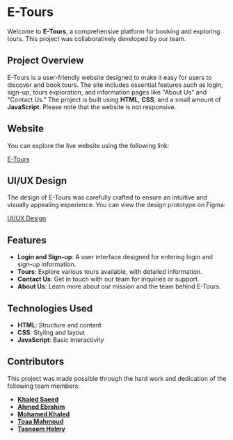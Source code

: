 # E-Tours

Welcome to **E-Tours**, a comprehensive platform for booking and exploring tours. This project was collaboratively developed by our team.

## Project Overview

E-Tours is a user-friendly website designed to make it easy for users to discover and book tours. The site includes essential features such as login, sign-up, tours exploration, and information pages like "About Us" and "Contact Us." The project is built using **HTML**, **CSS**, and a small amount of **JavaScript**. Please note that the website is not responsive.

## Website

You can explore the live website using the following link:

[E-Tours](https://k7413ds433d.github.io/E-Tours/)

## UI/UX Design

The design of E-Tours was carefully crafted to ensure an intuitive and visually appealing experience. You can view the design prototype on Figma:

[UI/UX Design](https://www.figma.com/file/zzV4dBXXpfNnxZDSbU9X9K/E-Tours?type=design&node-id=0%3A1&mode=design&t=Wf0JhYhAFqSfq1dA-1)

## Features

- **Login and Sign-up**: A user interface designed for entering login and sign-up information.
- **Tours**: Explore various tours available, with detailed information.
- **Contact Us**: Get in touch with our team for inquiries or support.
- **About Us**: Learn more about our mission and the team behind E-Tours.

## Technologies Used

- **HTML**: Structure and content
- **CSS**: Styling and layout
- **JavaScript**: Basic interactivity

## Contributors

This project was made possible through the hard work and dedication of the following team members:

- [**Khaled Saeed**](https://github.com/k7413ds433d)
- [**Ahmed Ebrahim**](https://github.com/LEGENDARY-AHMED)
- [**Mohamed Khaled**](https://github.com/M0hamed-Khaled)
- [**Toaa Mahmoud**](https://github.com/ToaaMahmoud)
- [**Tasneem Helmy**](https://github.com/Tasneemhelmy)
